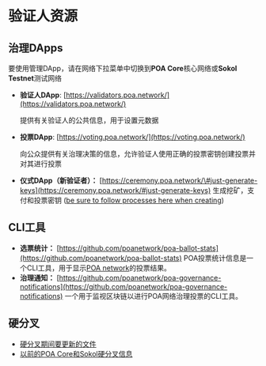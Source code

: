 # 验证人资源

## 治理DApps

要使用管理DApp，请在网络下拉菜单中切换到**POA Core**核心网络或**Sokol Testnet**测试网络

* **验证人DApp**: [https://validators.poa.network/](https://validators.poa.network/)​

  提供有关验证人的公共信息，用于设置元数据

* **投票DApp**: [https://voting.poa.network/](https://voting.poa.network/)​

  向公众提供有关治理决策的信息，允许验证人使用正确的投票密钥创建投票并对其进行投票

* **仪式DApp（新验证者）：** [https://ceremony.poa.network/\#just-generate-keys](https://ceremony.poa.network/#just-generate-keys) 生成挖矿，支付和投票密钥 \([be sure to follow processes here when creating](https://www.poa.network/for-validators/validator-node-setup/aws-vm-for-validator-node-deployment/current-validators-vote-in-new-validators)\)

## CLI工具 <a id="cli-tools"></a>

* **选票统计：** [https://github.com/poanetwork/poa-ballot-stats](https://github.com/poanetwork/poa-ballot-stats) POA投票统计信息是一个CLI工具，用于显示[POA network](https://poa.network/)的投票结果。
* **治理通知：** [https://github.com/poanetwork/poa-governance-notifications](https://github.com/poanetwork/poa-governance-notifications) 一个用于监视区块链以进行POA网络治理投票的CLI工具。

## 硬分叉 <a id="hard-forks"></a>

* ​[硬分叉期间要更新的文件](../ying-fen-cha/) 
* [以前的POA Core和Sokol硬分叉信息](../ying-fen-cha/li-ci-ying-fen-cha-xin-xi/)

